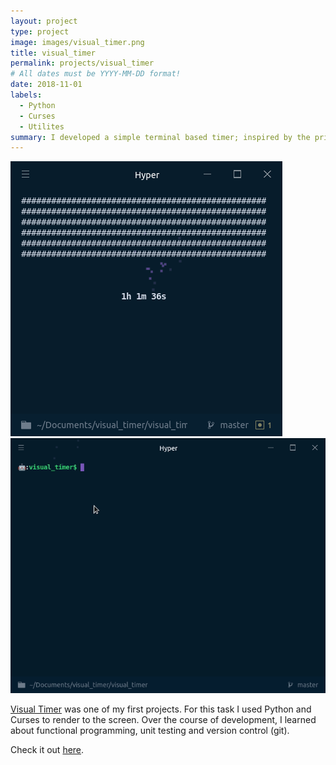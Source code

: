```yaml
---
layout: project
type: project
image: images/visual_timer.png
title: visual_timer
permalink: projects/visual_timer
# All dates must be YYYY-MM-DD format!
date: 2018-11-01
labels:
  - Python
  - Curses
  - Utilites
summary: I developed a simple terminal based timer; inspired by the principal of user-centric design.
---
```


<div class="ui medium rounded images">
  <img class="ui image" src="../images/visual_timer.png">
  <img class="ui image" src="../images/visual_timer.gif">
</div>

[Visual Timer](https://github.com/ooyendyk/visual_timer/) was one of my first projects. For this task I used Python and Curses to render to the screen. Over the course of development, I learned about functional programming, unit testing and version control (git). 

Check it out [here](https://github.com/ooyendyk/visual_timer/).
